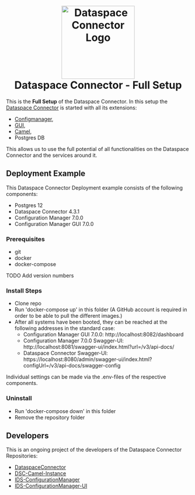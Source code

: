 <h1 align="center">
  <br>
  <a href="https://dataspace-connector.de/dsc_logo.svg"><img src="https://dataspace-connector.de/dsc_logo.svg" alt="Dataspace Connector Logo" width="200"></a>
  <br>
      Dataspace Connector - Full Setup
  <br>
</h1>

This is the **Full Setup** of the Dataspace Connector.
In this setup the [Dataspace Connector](https://github.com/International-Data-Spaces-Association/DataspaceConnector) is started with all its extensions:
* [Configmanager](https://github.com/International-Data-Spaces-Association/IDS-ConfigurationManager), 
* [GUI](https://github.com/International-Data-Spaces-Association/IDS-ConfigurationManager-UI), 
* [Camel](https://github.com/International-Data-Spaces-Association/DSC-Camel-Instance),
* Postgres DB

This allows us to use the full potential of all functionalities on the Dataspace Connector and the services around it. 

## Deployment Example
This Dataspace Connector Deployment example consists of the following components:
- Postgres 12
- Dataspace Connector 4.3.1
- Configuration Manager 7.0.0
- Configuration Manager GUI 7.0.0

### Prerequisites
  - git
  - docker
  - docker-compose

TODO Add version numbers

### Install Steps
  - Clone repo
  - Run 'docker-compose up' in this folder (A GitHub account is required in order to be able to pull the different images.)
  - After all systems have been booted, they can be reached at the following addresses in the standard case:
    - Configuration Manager GUI 7.0.0: http://localhost:8082/dashboard
    - Configuration Manager 7.0.0 Swagger-UI: http://localhost:8081/swagger-ui/index.html?url=/v3/api-docs/
    - Dataspace Connector Swagger-UI: https://localhost:8080/admin/swagger-ui/index.html?configUrl=/v3/api-docs/swagger-config

Individual settings can be made via the .env-files of the respective components.

### Uninstall
  - Run 'docker-compose down' in this folder
  - Remove the repository folder

## Developers

This is an ongoing project of the developers of the Dataspace Connector Repositories:
* [DataspaceConnector](https://github.com/International-Data-Spaces-Association/DataspaceConnector)
* [DSC-Camel-Instance](https://github.com/International-Data-Spaces-Association/DSC-Camel-Instance)
* [IDS-ConfigurationManager](https://github.com/International-Data-Spaces-Association/IDS-ConfigurationManager)
* [IDS-ConfigurationManager-UI](https://github.com/International-Data-Spaces-Association/IDS-ConfigurationManager-UI)





